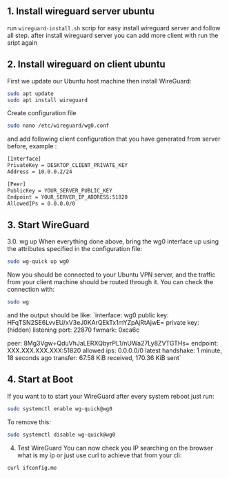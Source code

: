 ## 1. Install wireguard server ubuntu
run `wireguard-install.sh` scrip for easy install wireguard server and follow all step. 
after install wireguard server you can add more client with run the sript again 

## 2. Install wireguard on client ubuntu
First we update our Ubuntu host machine then install WireGuard:

```sh
sudo apt update
sudo apt install wireguard
```

Create configuration file
```sh
sudo nano /etc/wireguard/wg0.conf
```
and add following client configuration that you have generated from server before, example :
```sh
[Interface]
PrivateKey = DESKTOP_CLIENT_PRIVATE_KEY
Address = 10.0.0.2/24

[Peer]
PublicKey = YOUR_SERVER_PUBLIC_KEY
Endpoint = YOUR_SERVER_IP_ADDRESS:51820
AllowedIPs = 0.0.0.0/0
```
## 3. Start WireGuard
3.0. wg up
When everything done above, bring the wg0 interface up using the attributes specified in the configuration file:
```sh
sudo wg-quick up wg0
```
Now you should be connected to your Ubuntu VPN server, and the traffic from your client machine should be routed through it. You can check the connection with:
```sh
sudo wg
```
and the output should be like:
`interface: wg0
  public key: HFqTSN2SE6LvvEU/xV3eJ0KArQEkTx1mYZpAjRtAjwE=
  private key: (hidden)
  listening port: 22870
  fwmark: 0xca6c

peer: 8Mg3Vgw+QduVhJaLERXQbyrPL1/nUWa27Ly8ZVTGTHs=
  endpoint: XXX.XXX.XXX.XXX:51820
  allowed ips: 0.0.0.0/0
  latest handshake: 1 minute, 18 seconds ago
  transfer: 67.58 KiB received, 170.36 KiB sent`
## 4. Start at Boot
If you want to to start your WireGuard after every system reboot just run:
```sh
sudo systemctl enable wg-quick@wg0
```
To remove this:
```sh
sudo systemctl disable wg-quick@wg0
```
4. Test WireGuard
You can now check you IP searching on the browser what is my ip or just use curl to achieve that from your cli:
```sh
curl ifconfig.me
```
